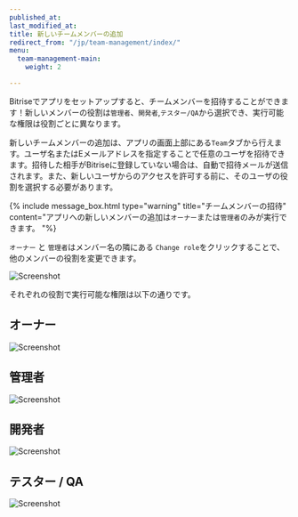 ```yaml
---
published_at:
last_modified_at:
title: 新しいチームメンバーの追加
redirect_from: "/jp/team-management/index/"
menu:
  team-management-main:
    weight: 2

---
```

Bitriseでアプリをセットアップすると、チームメンバーを招待することができます！新しいメンバーの役割は`管理者`、`開発者`,`テスター/QA`から選択でき、実行可能な権限は役割ごとに異なります。

新しいチームメンバーの追加は、アプリの画面上部にある`Team`タブから行えます。ユーザ名またはEメールアドレスを指定することで任意のユーザを招待できます。招待した相手がBitriseに登録していない場合は、自動で招待メールが送信されます。また、新しいユーザからのアクセスを許可する前に、そのユーザの役割を選択する必要があります。

{% include message_box.html type="warning" title="チームメンバーの招待" content="アプリへの新しいメンバーの追加は`オーナー`または`管理者`のみが実行できます。
"%}

`オーナー` と `管理者`はメンバー名の隣にある `Change role`をクリックすることで、他のメンバーの役割を変更できます。

![Screenshot](/img/team-management/add-new-member.png)


それぞれの役割で実行可能な権限は以下の通りです。

## オーナー

![Screenshot](/img/team-management/owners.png)

## 管理者

![Screenshot](/img/team-management/admins.png)

## 開発者

![Screenshot](/img/team-management/developers.png)

## テスター / QA

![Screenshot](/img/team-management/testers-qa.png)
